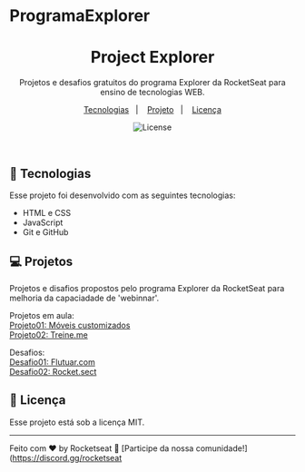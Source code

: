 # ProgramaExplorer
 
<h1 align="center"> Project Explorer </h1>

<p align="center">
Projetos e desafios gratuitos do programa Explorer da RocketSeat para ensino de tecnologias WEB.
</p>

<p align="center">
  <a href="#-tecnologias">Tecnologias</a>&nbsp;&nbsp;&nbsp;|&nbsp;&nbsp;&nbsp;
  <a href="#-projeto">Projeto</a>&nbsp;&nbsp;&nbsp;|&nbsp;&nbsp;&nbsp;
  <a href="#memo-licença">Licença</a>
</p>

<p align="center">
  <img alt="License" src="https://img.shields.io/static/v1?label=license&message=MIT&color=49AA26&labelColor=000000">
</p>

<br>

## 🚀 Tecnologias

Esse projeto foi desenvolvido com as seguintes tecnologias:

- HTML e CSS
- JavaScript
- Git e GitHub

## 💻 Projetos

Projetos e disafios propostos pelo programa Explorer da RocketSeat para melhoria da capaciadade de 'webinnar'.

Projetos em aula:<br>
<a href="https://soulwash.github.io/ProgramaExplorer/Projetos/Project01/" target="_blank">Projeto01: Móveis customizados</a><br>
<a href="https://soulwash.github.io/ProgramaExplorer/Projetos/Project02/" target="_blank">Projeto02: Treine.me</a>

Desafios:<br>
<a href="https://soulwash.github.io/ProgramaExplorer/Desafios/Flutuar/" target="_blank">Desafio01: Flutuar.com</a><br>
<a href="https://soulwash.github.io/ProgramaExplorer/Desafios/Rocket.sect" target="_blank">Desafio02: Rocket.sect</a>
## :memo: Licença

Esse projeto está sob a licença MIT.

---

Feito com ♥ by Rocketseat :wave: [Participe da nossa comunidade!](https://discord.gg/rocketseat
